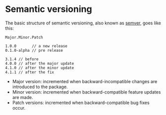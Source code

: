 # Semantic versioning

The basic structure of semantic versioning, also known as [semver](https://semver.org/), goes like this:&#x20;

`Major.Minor.Patch`

```no-highlight
1.0.0       // a new release
0.1.0-alpha // pre release

3.1.4 // before
4.0.0 // after the major update
4.1.0 // after the minor update
4.1.1 // after the fix
```

* Major version: incremented when backward-incompatible changes are introduced to the package.
* Minor version: incremented when backward-compatible feature updates are made.
* Patch versions: incremented when backward-compatible bug fixes occur.

